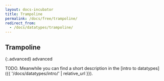 ```yaml
---
layout: docs-incubator
title: Trampoline
permalink: /docs/free/trampoline/
redirect_from:
  - /docs/datatypes/trampoline/
---
```


## Trampoline

{:.advanced}
advanced

TODO. Meanwhile you can find a short description in the [intro to datatypes]({{ '/docs/datatypes/intro/' | relative_url }}).
